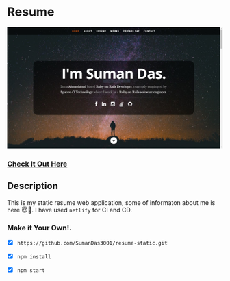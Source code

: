 # Resume
![ReactJS Resume Website](resume.jpg?raw=true "ReactJS Resume Website")
### <a href="http://timbakerdev.com/">Check It Out Here</a> 

## Description
This is my static resume web application, some of informaton about me is here 😇️🍻️. I have used `netlify` for CI and CD.

### Make it Your Own!.
- [x] `https://github.com/SumanDas3001/resume-static.git`  
- [x] `npm install`
- [x] `npm start`  

